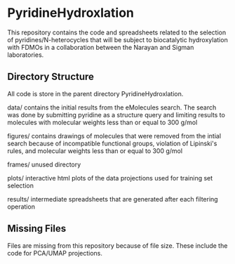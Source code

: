 # PyridineHydroxlation

This repository contains the code and spreadsheets related to the selection of pyridines/N-heterocycles that will be subject to biocatalytic hydroxylation with FDMOs in a collaboration between the Narayan and Sigman laboratories.

## Directory Structure

All code is store in the parent directory PyridineHydroxlation.

data/ contains the initial results from the eMolecules search. The search was done by submitting pyridine as a structure query and limiting results to molecules with molecular weights less than or equal to 300 g/mol

figures/ contains drawings of molecules that were removed from the intial search because of incompatible functional groups, violation of Lipinski's rules, and molecular weights less than or equal to 300 g/mol

frames/ unused directory

plots/ interactive html plots of the data projections used for training set selection

results/ intermediate spreadsheets that are generated after each filtering operation

## Missing Files

Files are missing from this repository because of file size. These include the code for PCA/UMAP projections.